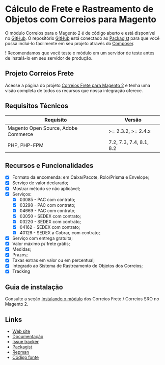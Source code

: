 # Cálculo de Frete e Rastreamento de Objetos com Correios para Magento

O módulo Correios para o Magento 2 é de código aberto e está disponível no [GitHub](https://github.com/eloom/module-correios-frete). O repositório [GitHub](https://github.com/eloom/module-correios-frete) está conectado ao [Packagist](https://packagist.org/packages/eloom/module-correios-frete) para que você possa incluí-lo facilmente em seu projeto através do [Composer](https://getcomposer.org/).

! Recomendamos que você teste o módulo em um servidor de teste antes de instalá-lo em seu servidor de produção.

## Projeto Correios Frete

Acesse a página do projeto [Correios Frete para Magento 2](https://eloom.tech/correios) e tenha uma visão completa de todos os recursos que nossa integração oferece.

## Requisitos Técnicos

| Requisito | Versão |
| ------ | ----------- |
| Magento Open Source, Adobe Commerce | >= 2.3.2, >= 2.4.x |
| PHP, PHP-FPM | 7.2, 7.3, 7.4, 8.1, 8.2 |

## Recursos e Funcionalidades

- [x] Formato da encomenda: em Caixa/Pacote, Rolo/Prisma e Envelope;
- [x] Serviço de valor declarado;
- [x] Mostrar método se não aplicável;
- [x] Serviços:
    - [x] 03085 - PAC com contrato;
    - [x] 03298 - PAC com contrato;
    - [x] 04669 - PAC com contrato;
    - [x] 03050 - SEDEX com contrato;
    - [x] 03220 - SEDEX com contrato;
    - [x] 04162 - SEDEX com contrato;
    - [x] 40126 - SEDEX a Cobrar, com contrato;
- [x] Serviço com entrega gratuita;
- [x] Valor máximo p/ frete grátis;
- [x] Medidas;
- [x] Prazos;
- [x] Taxas extras em valor ou em percentual;
- [x] Integrado ao Sistema de Rastreamento de Objetos dos Correios;
- [x] Tracking

## Guia de instalação

Consulte a seção [Instalando o módulo](https://docs.eloom.tech/pt/frete/correios#instalando-o-modulo) dos Correios Frete / Correios SRO no Magento 2.

## Links

* [Web site](https://eloom.tech/correios-frete)
* [Documentação](https://docs.eloom.tech/correios-frete)
* [Issue tracker](https://github.com/eloom/module-correios-frete/issues)
* [Packagist](https://packagist.org/packages/eloom/module-correios-frete)
* [Repman](https://app.repman.io/organization/eloom/package/81520e5c-adab-4769-8430-f6fb167e41bd/details)
* [Código fonte](https://github.com/eloom/module-correios-frete)